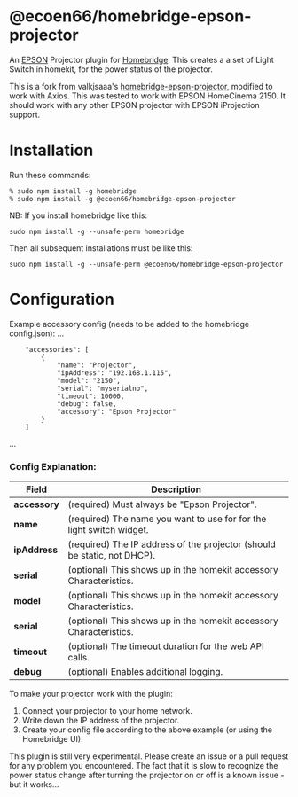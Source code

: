 # @ecoen66/homebridge-epson-projector
An [EPSON](https://www.epson.com) Projector plugin for
[Homebridge](https://github.com/nfarina/homebridge).  This creates a a set of Light Switch in homekit,
 for the power status of the projector.

This is a fork from valkjsaaa's [homebridge-epson-projector](https://github.com/valkjsaaa/homebridge-epson-projector), modified to work with Axios.
This was tested to work with EPSON HomeCinema 2150. It should work with any other EPSON projector with EPSON iProjection support.

# Installation
Run these commands:

    % sudo npm install -g homebridge
    % sudo npm install -g @ecoen66/homebridge-epson-projector


NB: If you install homebridge like this:

    sudo npm install -g --unsafe-perm homebridge

Then all subsequent installations must be like this:

    sudo npm install -g --unsafe-perm @ecoen66/homebridge-epson-projector

# Configuration

Example accessory config (needs to be added to the homebridge config.json):
 ...

		"accessories": [
			{
				"name": "Projector",
				"ipAddress": "192.168.1.115",
				"model": "2150",
				"serial": "myserialno",
				"timeout": 10000,
				"debug": false,
				"accessory": "Epson Projector"
			}
		]
 ...

### Config Explanation:

Field           						| Description
----------------------------|------------
**accessory**   						| (required) Must always be "Epson Projector".
**name**										| (required) The name you want to use for for the light switch widget.
**ipAddress**								| (required) The IP address of the projector (should be static, not DHCP).
**serial**									| (optional) This shows up in the homekit accessory Characteristics.
**model**										| (optional) This shows up in the homekit accessory Characteristics.
**serial**									| (optional) This shows up in the homekit accessory Characteristics.
**timeout**									| (optional) The timeout duration for the web API calls.
**debug**										| (optional) Enables additional logging.

To make your projector work with the plugin:

1. Connect your projector to your home network.
2. Write down the IP address of the projector.
3. Create your config file according to the above example (or using the Homebridge UI).

This plugin is still very experimental. Please create an issue or a pull request for any problem you encountered.
The fact that it is slow to recognize the power status change after turning the projector on or off is a known issue - but it works...